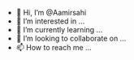 - 👋 Hi, I’m @Aamirsahi
- 👀 I’m interested in ...
- 🌱 I’m currently learning ...
- 💞️ I’m looking to collaborate on ...
- 📫 How to reach me ...

<!---
Aamirsahi/Aamirsahi is a ✨ special ✨ repository because its `README.md` (this file) appears on your GitHub profile.
You can click the Preview link to take a look at your changes.
--->

